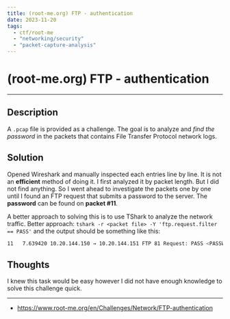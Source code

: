 ```yaml
---
title: (root-me.org) FTP - authentication
date: 2023-11-20
tags:
  - ctf/root-me
  - "networking/security"
  - "packet-capture-analysis"
---
```


# (root-me.org) FTP - authentication

---

## Description

A `.pcap` file is provided as a challenge. The goal is to analyze and _find the password_ in the packets that contains File Transfer Protocol network logs.

## Solution

Opened Wireshark and manually inspected each entries line by line. It is not an **efficient** method of doing it. I first analyzed it by packet length. But I did not find anything. So I went ahead to investigate the packets one by one until I found an FTP request that submits a password to the server. The **password** can be found on **packet #11**.

A better approach to solving this is to use TShark to analyze the network traffic.
Better approach: `tshark -r <packet file> -Y 'ftp.request.filter == PASS'` and the output should be something like this:

```sh
11   7.639420 10.20.144.150 → 10.20.144.151 FTP 81 Request: PASS <PASSWORD>
```

## Thoughts

I knew this task would be easy however I did not have enough knowledge to solve this challenge quick.

---

- https://www.root-me.org/en/Challenges/Network/FTP-authentication
